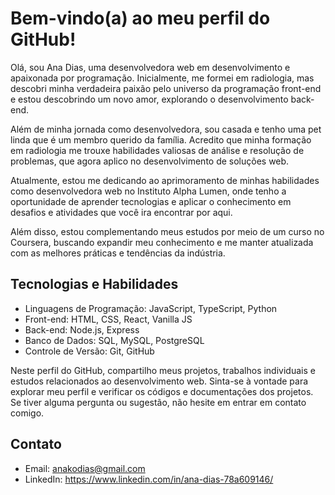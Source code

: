 # Bem-vindo(a) ao meu perfil do GitHub!

Olá, sou Ana Dias, uma desenvolvedora web em desenvolvimento e apaixonada por programação. Inicialmente, me formei em radiologia, mas descobri minha verdadeira paixão pelo universo da programação front-end e estou descobrindo um novo amor, explorando o desenvolvimento back-end. 

Além de minha jornada como desenvolvedora, sou casada e tenho uma pet linda que é um membro querido da família. Acredito que minha formação em radiologia me trouxe habilidades valiosas de análise e resolução de problemas, que agora aplico no desenvolvimento de soluções web.

Atualmente, estou me dedicando ao aprimoramento de minhas habilidades como desenvolvedora web no Instituto Alpha Lumen, onde tenho a oportunidade de aprender tecnologias e aplicar o conhecimento em desafios e atividades que você ira encontrar por aqui.

Além disso, estou complementando meus estudos por meio de um curso no Coursera, buscando expandir meu conhecimento e me manter atualizada com as melhores práticas e tendências da indústria.

## Tecnologias e Habilidades

- Linguagens de Programação: JavaScript, TypeScript, Python
- Front-end: HTML, CSS, React, Vanilla JS
- Back-end: Node.js, Express
- Banco de Dados: SQL, MySQL, PostgreSQL
- Controle de Versão: Git, GitHub

Neste perfil do GitHub, compartilho meus projetos, trabalhos individuais e estudos relacionados ao desenvolvimento web. Sinta-se à vontade para explorar meu perfil e verificar os códigos e documentações dos projetos. Se tiver alguma pergunta ou sugestão, não hesite em entrar em contato comigo.

## Contato

- Email: anakodias@gmail.com
- LinkedIn: https://www.linkedin.com/in/ana-dias-78a609146/
